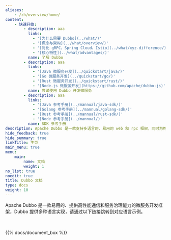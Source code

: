 ```yaml
---
aliases:
    - /zh/overview/home/
content:
    - 快速开始:
        - description: aaa
          links:
            - '[为什么需要 Dubbo](../what/)'
            - '[概念与架构](../what/overview/)'
            - '[对比 gRPC、Spring Cloud、Istio](../what/xyz-difference/)'
            - '[核心特性](../what/advantages/)'
          name: 了解 Dubbo
        - description: aaa
          links:
            - '[Java 微服务开发](../quickstart/java/)'
            - '[Go 微服务开发](../quickstart/go/)'
            - '[Rust 微服务开发](../quickstart/rust/)'
            - '[Node.js 微服务开发](https://github.com/apache/dubbo-js)'
          name: 尝试使用 Dubbo 开发微服务
        - description: aaa
          links:
            - '[Java 参考手册](../mannual/java-sdk/)'
            - '[Golang 参考手册](../mannual/golang-sdk/)'
            - '[Rust 参考手册](../mannual/rust-sdk/)'
            - '[Node 参考手册](../mannual/)'
          name: SDK 参考手册
description: Apache Dubbo 是一款支持多语言的、易用的 web 和 rpc 框架，同时为构建企业级微服务提供服务发现、流量治理、可观测、认证鉴权等能力、工具与最佳实践。
hide_feedback: true
hide_summary: true
linkTitle: 主页
main_menu: true
menu:
    main:
        name: 文档
        weight: 1
no_list: true
noedit: true
title: Dubbo 文档
type: docs
weight: 10
---
```



Apache Dubbo 是一款易用的、提供高性能通信和服务治理能力的微服务开发框架，Dubbo 提供多种语言实现，请通过以下链接跳转到对应语言示例。
<br/>
<br/>
<br/>

{{% docs/document_box %}}
